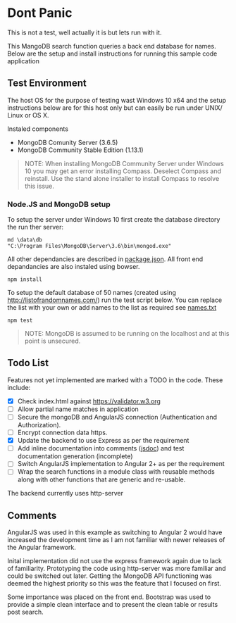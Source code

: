 # Dont Panic
This is not a test, well actually it is but lets run with it.

This MangoDB search function queries a back end database for names. Below are the setup and install instructions for running this sample code application

## Test Environment

The host OS for the purpose of testing wast Windows 10 x64 and the setup instructions below are for this host only but can easily be run under UNIX/ Linux or OS X.

Instaled components
* MongoDB Comunity Server (3.6.5)
* MongoDB Community Stable Edition (1.13.1)
> NOTE: When installing MongoDB Community Server under Windows 10 you may get an error installing Compass. Deselect Compass and reinstall. Use the stand alone installer to install Compass to resolve this issue.

### Node.JS and MongoDB setup
To setup the server under Windows 10 first create the database directory the run ther server:
```
md \data\db
"C:\Program Files\MongoDB\Server\3.6\bin\mongod.exe"
```
All other dependancies are described in [package.json](./package.json). All front end depandancies are also instaled using bowser.
```
npm install
```
To setup the default database of 50 names (created using http://listofrandomnames.com/) run the test script below. You can replace the list with your own or add names to the list as required see [names.txt](./names.txt)
```
npm test
```
> NOTE: MongoDB is assumed to be running on the localhost and at this point is unsecured.

## Todo List
Features not yet implemented are marked with a TODO in the code. These include:
- [x] Check index.html against https://validator.w3.org
- [ ] Allow partial name matches in application
- [ ] Secure the mongoDB and AngularJS connection (Authentication and Authorization).
- [ ] Encrypt connection data https.
- [x] Update the backend to use Express as per the requirement
- [ ] Add inline documentation into comments ([jsdoc](https://www.npmjs.com/package/jsdoc)) and test documentation generation (incomplete)
- [ ] Switch AngularJS implementation to Angular 2+ as per the requirement
- [ ] Wrap the search functions in a module class with reusable methods along with other functions that are generic and re-usable.

The backend currently uses http-server

## Comments
AngularJS was used in this example as switching to Angular 2 would have increased the development time as I am not familiar with newer releases of the Angular framework. 

Inital implementation did not use the express framework again due to lack of familiarity. Prototyping the code using http-server was more familiar and could be switched out later. Getting the MongoDB API functioning was deemed the highest priority so this was the feature that I focused on first.

Some importance was placed on the front end. Bootstrap was used to provide a simple clean interface and to present the clean table or results post search.

